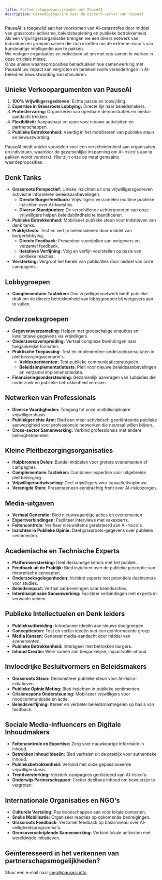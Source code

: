 ```yaml
---
title: Partnerschapsmogelijkheden met PauseAI
description: Uitnodigingslink naar de Discord-server van PauseAI
---
```


PauseAI is toegewijd aan het voorkomen van AI-catastrofes door middel van grassroots-activisme, beleidsbepleiting en publieke betrokkenheid.  
Als een vrijwilligersorganisatie brengen we een divers netwerk van individuen en groepen samen die zich inzetten om de extreme risico's van kunstmatige intelligentie aan te pakken.  
We nodigen organisaties en individuen uit om met ons samen te werken in deze cruciale missie.  
Onze unieke waardeproposities benadrukken hoe samenwerking met PauseAI uw impact kan vergroten en betekenisvolle veranderingen in AI-beleid en bewustwording kan stimuleren.

## Unieke Verkoopargumenten van PauseAI

1. **100% Vrijwilligersgedreven:** Echte passie en toewijding.
2. **Expertise in Grassroots Lobbying:** Directe lijn naar beleidsmakers.
3. **Protestervaring:** Organiseren van openbare demonstraties en media-aandacht trekken.
4. **Flexibiliteit:** Aanpasbaar en open voor nieuwe activiteiten en partnerschappen.
5. **Publieke Betrokkenheid:** Vaardig in het mobiliseren van publieke steun en bewustwording.

PauseAI biedt unieke voordelen voor een verscheidenheid aan organisaties en individuen, waardoor de gezamenlijke inspanning om AI-risico's aan te pakken wordt versterkt. Hier zijn onze op maat gemaakte waardeproposities:

## Denk Tanks

- **Grassroots Perspectief:** Unieke inzichten uit ons vrijwilligersgedreven activisme informeren beleidsaanbevelingen.
  - **Directe Burgerfeedback:** Vrijwilligers verzamelen realtime publieke inzichten over AI-kwesties.
  - **Diverse Standpunten:** De verschillende achtergronden van onze vrijwilligers helpen beleidsblindheid te identificeren.
- **Publieke Betrokkenheid:** Mobiliseer publieke steun voor initiatieven van denk tanks.
- **Praktijktests:** Test en verfijn beleidsideeën door middel van burgerlobbying.
  - **Directe Feedback:** Presenteer voorstellen aan wetgevers en verzamel feedback.
  - **Iteratieve Verfijning:** Volg en verfijn voorstellen op basis van politieke reacties.
- **Versterking:** Vergroot het bereik van publicaties door middel van onze campagnes.

## Lobbygroepen

- **Complementaire Tactieken:** Ons vrijwilligersnetwerk biedt publieke druk om de directe betrokkenheid van lobbygroepen bij wetgevers aan te vullen.

## Onderzoeksgroepen

- **Gegevensverzameling:** Helpen met grootschalige enquêtes en kwalitatieve gegevens via vrijwilligers.
- **Onderzoeksverspreiding:** Vertaal complexe bevindingen naar toegankelijke formaten.
- **Praktische Toepassing:** Test en implementeer onderzoeksresultaten in pleitbezorgingsscenario's.
  - **Veldexperimenten:** Test publieke communicatiestrategieën.
  - **Beleidsimplementatietests:** Pleit voor nieuwe beleidsaanbevelingen en verzamel implementatiedata.
- **Financieringsondersteuning:** Gezamenlijk aanvragen van subsidies die onderzoek en publieke betrokkenheid vereisen.

## Netwerken van Professionals

- **Diverse Vaardigheden:** Toegang tot onze multidisciplinaire vrijwilligersbasis.
- **Publiekgerichte Arm:** Bied een meer activistisch georiënteerde publieke aanwezigheid voor professionele netwerken die neutraal willen blijven.
- **Cross-sector Samenwerking:** Verbind professionals met andere belanghebbenden.

## Kleine Pleitbezorgingsorganisaties

- **Hulpbronnen Delen:** Bundel middelen voor grotere evenementen of campagnes.
- **Complementaire Tactieken:** Combineer expertise voor uitgebreide pleitbezorging.
- **Vrijwilligersuitwisseling:** Deel vrijwilligers voor capaciteitsopbouw.
- **Verenigde Stem:** Presenteer een eendrachtig front over AI-risicozorgen.

## Media-uitgaven

- **Verhaal Generatie:** Bied nieuwswaardige acties en evenementen.
- **Expertverbindingen:** Faciliteer interviews met vakexperts.
- **Feitencontrole:** Verifieer nieuwsitems gerelateerd aan AI-risico's.
- **Inzichten in Publieke Opinie:** Deel grassroots-gegevens over publieke sentimenten.

## Academische en Technische Experts

- **Platformversterking:** Deel deskundige kennis met het publiek.
- **Feedback uit de Praktijk:** Bied inzichten over de publieke perceptie van theoretische concepten.
- **Onderzoeksgelegenheden:** Verbind experts met potentiële deelnemers voor studies.
- **Beleidsimpact:** Vertaal aanbevelingen naar beleidsacties.
- **Interdisciplinaire Samenwerking:** Faciliteer verbindingen met experts in verwante velden.

## Publieke Intellectuelen en Denk leiders

- **Publieksuitbreiding:** Introduceer ideeën aan nieuwe doelgroepen.
- **Concepttesten:** Test en verfijn ideeën met een geïnformeerde groep.
- **Media Kansen:** Genereer media-aandacht door middel van evenementen.
- **Publieke Betrokkenheid:** Interageer met betrokken burgers.
- **Inhoud Creatie:** Werk samen aan toegankelijke, impactvolle inhoud.

## Invloedrijke Besluitvormers en Beleidsmakers

- **Grassroots Steun:** Demonstreer publieke steun voor AI-risico-initiatieven.
- **Publieke Opinie Meting:** Bied inzichten in publieke sentimenten.
- **Crisisrespons Ondersteuning:** Mobiliseer vrijwilligers voor noodcommunicatie en actie.
- **Beleidsverfijning:** Itereer en verbeter beleidsmaatregelen op basis van feedback.

## Sociale Media-influencers en Digitale Inhoudmakers

- **Feitencontrole en Expertise:** Zorg voor nauwkeurige informatie in inhoud.
- **Betrokken Inhoud Ideeën:** Bied verhalen uit de praktijk voor authentieke inhoud.
- **Publieksbetrokkenheid:** Verbind met onze gepassioneerde vrijwilligersbasis.
- **Trendversterking:** Versterk campagnes gerelateerd aan AI-risico's.
- **Onderwijs Partnerschappen:** Creëer deelbare inhoud om bewustzijn te vergroten.

## Internationale Organisaties en NGO's

- **Culturele Vertaling:** Pas boodschappen aan voor lokale contexten.
- **Snelle Mobilisatie:** Organiseer reacties op opkomende bedreigingen.
- **Grassroots Feedback:** Verzamel feedback op basisniveau over AI-veiligheidsprogramma's.
- **Grensoverschrijdende Samenwerking:** Verbind lokale activisten met wereldwijde initiatieven.

## Geïnteresseerd in het verkennen van partnerschapsmogelijkheden?

Stuur een e-mail naar [joep@pauseai.info](mailto:joep@pauseai.info).
